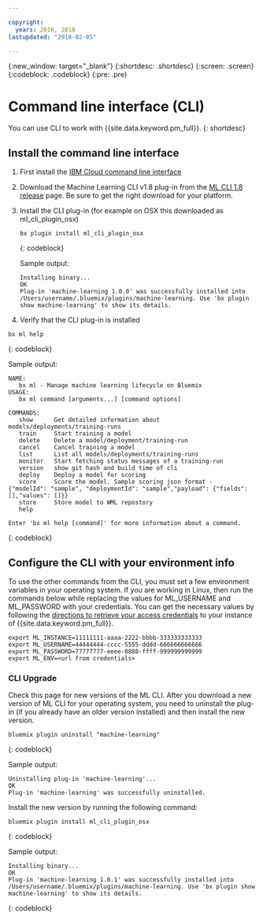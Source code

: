```yaml
---

copyright:
  years: 2016, 2018
lastupdated: "2018-02-05"

---
```

{:new_window: target="_blank"}
{:shortdesc: .shortdesc}
{:screen: .screen}
{:codeblock: .codeblock}
{:pre: .pre}

# Command line interface (CLI)

You can use CLI to work with {{site.data.keyword.pm_full}}.
{: shortdesc}

## Install the command line interface

1.  First install the [IBM Cloud command line interface](https://console.bluemix.net/docs/cli/reference/bluemix_cli/get_started.html#getting-started)
2.  Download the Machine Learning CLI v1.8 plug-in from the [ML CLI 1.8 release](https://github.ibm.com/NGP-TWC/wml-cli/releases/tag/v1.8) page. Be sure to get the right download for your platform.
3. Install the CLI plug-in (for example on OSX this downloaded as ml_cli_plugin_osx)

   ```
   bx plugin install ml_cli_plugin_osx
   ```
   {: codeblock}

   Sample output:

   ```
   Installing binary...
   OK
   Plug-in 'machine-learning 1.0.0' was successfully installed into /Users/username/.bluemix/plugins/machine-learning. Use 'bx plugin show machine-learning' to show its details.
   ```

4.  Verify that the CLI plug-in is installed

   ```
   bx ml help
   ```
   {: codeblock}

Sample output:

```
NAME:
   bx ml - Manage machine learning lifecycle on Bluemix
USAGE:
   bx ml command [arguments...] [command options]

COMMANDS:
   show      Get detailed information about models/deployments/training-runs
   train     Start training a model
   delete    Delete a model/deployment/training-run
   cancel    Cancel training a model
   list      List all models/deployments/training-runs
   monitor   Start fetching status messages of a training-run
   version   show git hash and build time of cli
   deploy    Deploy a model for scoring
   score     Score the model. Sample scoring json format -  {"modelId": "sample", "deploymentId": "sample","payload": {"fields": [],"values": []}}
   store     Store model to WML repostory
   help

Enter 'bx ml help [command]' for more information about a command.
```
{: codeblock}

## Configure the CLI with your environment info

To use the other commands from the CLI, you must set a few environment variables in your operating system.  If you are working in Linux, then run the commands below while replacing the values for ML_USERNAME and ML_PASSWORD with your credentials. You can get the necessary values by following the [directions to  retrieve your  access credentials](ml_getting_access.html#retrieving-your-credentials) to your instance of  {{site.data.keyword.pm_full}}.  

```
export ML_INSTANCE=11111111-aaaa-2222-bbbb-333333333333
export ML_USERNAME=44444444-cccc-5555-dddd-666666666666
export ML_PASSWORD=77777777-eeee-8888-ffff-999999999999
export ML_ENV=<url from credentials>
```

### CLI Upgrade

Check this page for new versions of the ML CLI. After you download a new version of ML CLI for your operating system, you need to uninstall the plug-in (if you already have an older
version installed) and then install the new version.

```
bluemix plugin uninstall "machine-learning"
```
{: codeblock}

Sample output:

```
Uninstalling plug-in 'machine-learning'...
OK
Plug-in 'machine-learning' was successfully uninstalled.
```

Install the new version by running the following command:

```
bluemix plugin install ml_cli_plugin_osx
```
{: codeblock}

Sample output:

```
Installing binary...
OK
Plug-in 'machine-learning 1.0.1' was successfully installed into /Users/username/.bluemix/plugins/machine-learning. Use 'bx plugin show machine-learning' to show its details.
```
{: codeblock}
